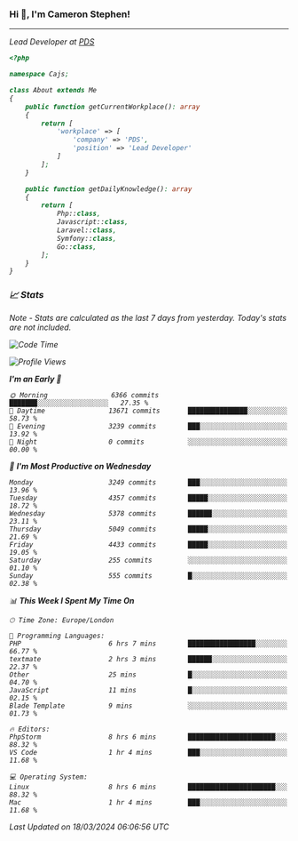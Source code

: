 ### Hi 👋, I'm Cameron Stephen!
<hr>
<p><em>Lead Developer at <a href="https://prindatasolutions.co.uk">PDS</a></p>


```php
<?php

namespace Cajs;

class About extends Me
{
    public function getCurrentWorkplace(): array
    {
        return [
            'workplace' => [
                'company' => 'PDS',
                'position' => 'Lead Developer'
            ]
        ];
    }

    public function getDailyKnowledge(): array
    {
        return [
            Php::class,
            Javascript::class,
            Laravel::class,
            Symfony::class,
            Go::class,
        ];
    }
}
```

### 📈 Stats
<p><em>Note - Stats are calculated as the last 7 days from yesterday. Today's stats are not included.</em></p>


<!--START_SECTION:waka-->
![Code Time](http://img.shields.io/badge/Code%20Time-3%2C738%20hrs%2029%20mins-blue)

![Profile Views](http://img.shields.io/badge/Profile%20Views-0-blue)

**I'm an Early 🐤** 

```text
🌞 Morning                6366 commits        ███████░░░░░░░░░░░░░░░░░░   27.35 % 
🌆 Daytime                13671 commits       ███████████████░░░░░░░░░░   58.73 % 
🌃 Evening                3239 commits        ███░░░░░░░░░░░░░░░░░░░░░░   13.92 % 
🌙 Night                  0 commits           ░░░░░░░░░░░░░░░░░░░░░░░░░   00.00 % 
```
📅 **I'm Most Productive on Wednesday** 

```text
Monday                   3249 commits        ███░░░░░░░░░░░░░░░░░░░░░░   13.96 % 
Tuesday                  4357 commits        █████░░░░░░░░░░░░░░░░░░░░   18.72 % 
Wednesday                5378 commits        ██████░░░░░░░░░░░░░░░░░░░   23.11 % 
Thursday                 5049 commits        █████░░░░░░░░░░░░░░░░░░░░   21.69 % 
Friday                   4433 commits        █████░░░░░░░░░░░░░░░░░░░░   19.05 % 
Saturday                 255 commits         ░░░░░░░░░░░░░░░░░░░░░░░░░   01.10 % 
Sunday                   555 commits         █░░░░░░░░░░░░░░░░░░░░░░░░   02.38 % 
```


📊 **This Week I Spent My Time On** 

```text
🕑︎ Time Zone: Europe/London

💬 Programming Languages: 
PHP                      6 hrs 7 mins        █████████████████░░░░░░░░   66.77 % 
textmate                 2 hrs 3 mins        ██████░░░░░░░░░░░░░░░░░░░   22.37 % 
Other                    25 mins             █░░░░░░░░░░░░░░░░░░░░░░░░   04.70 % 
JavaScript               11 mins             █░░░░░░░░░░░░░░░░░░░░░░░░   02.15 % 
Blade Template           9 mins              ░░░░░░░░░░░░░░░░░░░░░░░░░   01.73 % 

🔥 Editors: 
PhpStorm                 8 hrs 6 mins        ██████████████████████░░░   88.32 % 
VS Code                  1 hr 4 mins         ███░░░░░░░░░░░░░░░░░░░░░░   11.68 % 

💻 Operating System: 
Linux                    8 hrs 6 mins        ██████████████████████░░░   88.32 % 
Mac                      1 hr 4 mins         ███░░░░░░░░░░░░░░░░░░░░░░   11.68 % 
```


 Last Updated on 18/03/2024 06:06:56 UTC
<!--END_SECTION:waka-->
